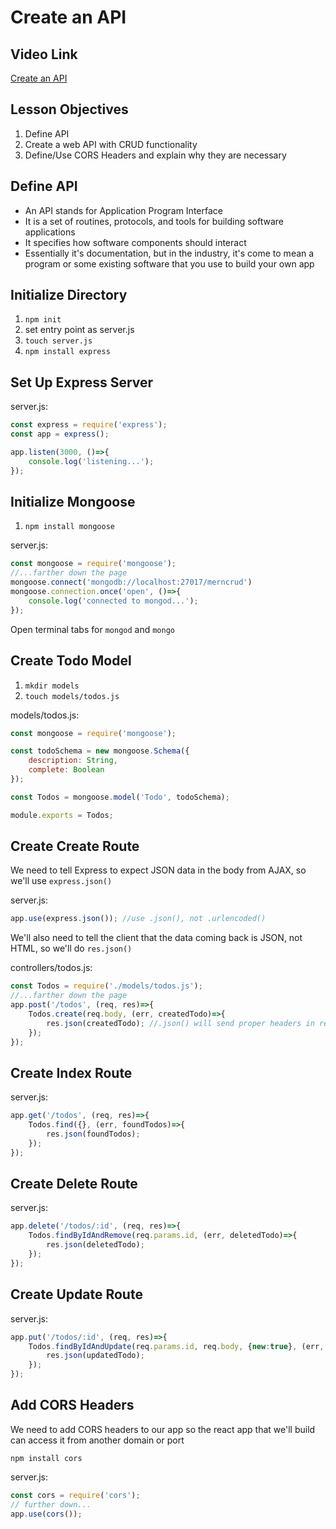 # Create an API

## Video Link

[Create an API](https://generalassembly.wistia.com/medias/onri6zhp76)

## Lesson Objectives

1. Define API
1. Create a web API with CRUD functionality
1. Define/Use CORS Headers and explain why they are necessary

## Define API

- An API stands for Application Program Interface
- It is a set of routines, protocols, and tools for building software applications
- It specifies how software components should interact
- Essentially it's documentation, but in the industry, it's come to mean a program or some existing software that you use to build your own app

## Initialize Directory

1. `npm init`
1. set entry point as server.js
1. `touch server.js`
1. `npm install express`

## Set Up Express Server

server.js:

```javascript
const express = require('express');
const app = express();

app.listen(3000, ()=>{
    console.log('listening...');
});
```

## Initialize Mongoose

1. `npm install mongoose`

server.js:

```javascript
const mongoose = require('mongoose');
//...farther down the page
mongoose.connect('mongodb://localhost:27017/merncrud')
mongoose.connection.once('open', ()=>{
    console.log('connected to mongod...');
});
```

Open terminal tabs for `mongod` and `mongo`

## Create Todo Model

1. `mkdir models`
1. `touch models/todos.js`

models/todos.js:

```javascript
const mongoose = require('mongoose');

const todoSchema = new mongoose.Schema({
    description: String,
    complete: Boolean
});

const Todos = mongoose.model('Todo', todoSchema);

module.exports = Todos;
```

## Create Create Route

We need to tell Express to expect JSON data in the body from AJAX, so we'll use `express.json()`

server.js:

```javascript
app.use(express.json()); //use .json(), not .urlencoded()
```

We'll also need to tell the client that the data coming back is JSON, not HTML, so we'll do `res.json()`

controllers/todos.js:

```javascript
const Todos = require('./models/todos.js');
//...farther down the page
app.post('/todos', (req, res)=>{
    Todos.create(req.body, (err, createdTodo)=>{
        res.json(createdTodo); //.json() will send proper headers in response so client knows it's json coming back
    });
});
```

## Create Index Route

server.js:

```javascript
app.get('/todos', (req, res)=>{
    Todos.find({}, (err, foundTodos)=>{
        res.json(foundTodos);
    });
});
```

## Create Delete Route

server.js:

```javascript
app.delete('/todos/:id', (req, res)=>{
    Todos.findByIdAndRemove(req.params.id, (err, deletedTodo)=>{
        res.json(deletedTodo);
    });
});
```

## Create Update Route

server.js:

```javascript
app.put('/todos/:id', (req, res)=>{
    Todos.findByIdAndUpdate(req.params.id, req.body, {new:true}, (err, updatedTodo)=>{
        res.json(updatedTodo);
    });
});
```

## Add CORS Headers

We need to add CORS headers to our app so the react app that we'll build can access it from another domain or port

```
npm install cors
```

server.js:

```javascript
const cors = require('cors');
// further down...
app.use(cors());
```
